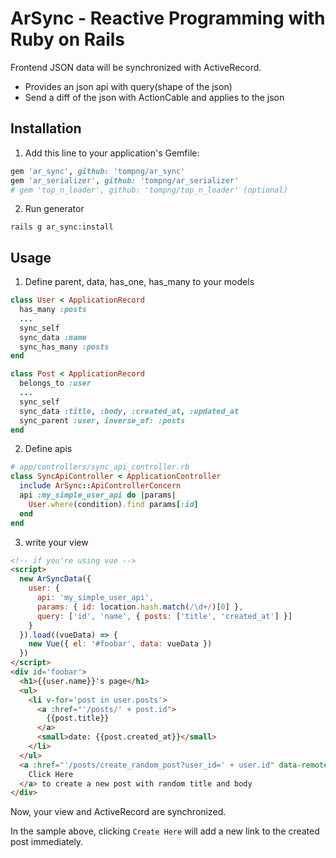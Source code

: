 # ArSync - Reactive Programming with Ruby on Rails

Frontend JSON data will be synchronized with ActiveRecord.

- Provides an json api with query(shape of the json)
- Send a diff of the json with ActionCable and applies to the json

## Installation

1. Add this line to your application's Gemfile:
```ruby
gem 'ar_sync', github: 'tompng/ar_sync'
gem 'ar_serializer', github: 'tompng/ar_serializer'
# gem 'top_n_loader', github: 'tompng/top_n_loader' (optional)
```

2. Run generator
```shell
rails g ar_sync:install
```

## Usage

1. Define parent, data, has_one, has_many to your models
```ruby
class User < ApplicationRecord
  has_many :posts
  ...
  sync_self
  sync_data :name
  sync_has_many :posts
end

class Post < ApplicationRecord
  belongs_to :user
  ...
  sync_self
  sync_data :title, :body, :created_at, :updated_at
  sync_parent :user, inverse_of: :posts
end
```

2. Define apis
```ruby
# app/controllers/sync_api_controller.rb
class SyncApiController < ApplicationController
  include ArSync::ApiControllerConcern
  api :my_simple_user_api do |params|
    User.where(condition).find params[:id]
  end
end
```

3. write your view
```html
<!-- if you're using vue -->
<script>
  new ArSyncData({
    user: {
      api: 'my_simple_user_api',
      params: { id: location.hash.match(/\d+/)[0] },
      query: ['id', 'name', { posts: ['title', 'created_at'] }]
    }
  }).load((vueData) => {
    new Vue({ el: '#foobar', data: vueData })
  })
</script>
<div id='foobar'>
  <h1>{{user.name}}'s page</h1>
  <ul>
    <li v-for='post in user.posts'>
      <a :href="'/posts/' + post.id">
        {{post.title}}
      </a>
      <small>date: {{post.created_at}}</small>
    </li>
  </ul>
  <a :href="'/posts/create_random_post?user_id=' + user.id" data-remote=true data-method=post>
    Click Here
  </a> to create a new post with random title and body
</div>
```

Now, your view and ActiveRecord are synchronized.

In the sample above, clicking `Create Here` will add a new link to the created post immediately.
